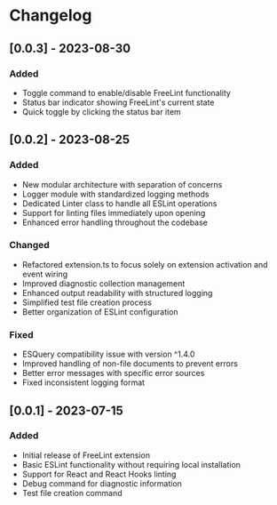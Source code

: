 # Changelog

## [0.0.3] - 2023-08-30

### Added

- Toggle command to enable/disable FreeLint functionality
- Status bar indicator showing FreeLint's current state
- Quick toggle by clicking the status bar item

## [0.0.2] - 2023-08-25

### Added

- New modular architecture with separation of concerns
- Logger module with standardized logging methods
- Dedicated Linter class to handle all ESLint operations
- Support for linting files immediately upon opening
- Enhanced error handling throughout the codebase

### Changed

- Refactored extension.ts to focus solely on extension activation and event wiring
- Improved diagnostic collection management
- Enhanced output readability with structured logging
- Simplified test file creation process
- Better organization of ESLint configuration

### Fixed

- ESQuery compatibility issue with version ^1.4.0
- Improved handling of non-file documents to prevent errors
- Better error messages with specific error sources
- Fixed inconsistent logging format

## [0.0.1] - 2023-07-15

### Added

- Initial release of FreeLint extension
- Basic ESLint functionality without requiring local installation
- Support for React and React Hooks linting
- Debug command for diagnostic information
- Test file creation command
